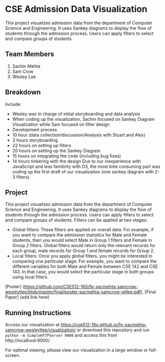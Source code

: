 # CSE Admission Data Visualization

This project visualizes admission data from the department of Computer Science and Engineering. It uses Sankey diagrams to display the flow of students through the admission process. Users can apply filters to select and compare groups of students.

## Team Members

1. Sachin Mehta
2. Sam Crow
3. Wesley Lee

## Breakdown

Include:

- Wesley was in charge of initial storyboarding and data analysis
- When coding up the visualization, Sachin focused on Sankey Diagram Visualization while Sam focused on filter design
- Development process
 - 10 hour (data collection/discussion/Analysis with Stuart and Alex)
 - 3 hours storyboarding
 - 22 hours on setting up filters
 - 20 hours on setting up the Sankey Diagram
 - 15 hours on integrating the code (including bug fixes)
 - 14 hours tinkering with the design
Due to our inexperience with JavaScript and less familirity with D3, the most time consuming part was coding up the first draft of our visualization (one sankey diagram with 2-3 filters)


## Project

This project visualizes admission data from the department of Computer Science and Engineering. It uses Sankey diagrams to display the flow of students through the admission process. Users can apply filters to select and compare groups of students. Filters can be applied at two stages:
- Global filters: These filters are applied on overall data. For example, if you want to compare the admission statistics for Male and Female students, then you would select Male in Group 1 filters and Female in Group 2 filters. Global filters would return only the relevant records for each group, male records for Group 1 and female records for Group 2.
- Local filters: Once you apply global filters, you might be interested in comparing one particular stage. For example, you want to compare the different variables for both Male and Female between CSE 142 and CSE 143. In that case, you would select the particular stage in both groups using local filters. 

[Poster] (https://github.com/CSE512-16S/fp-sacmehta-samcrow-wesleytlee/blob/master/final/poster-sacmehta-samcrow-wtlee.pdf),
[Final Paper] (add link here)

## Running Instructions

Access our visualization at https://cse512-16s.github.io/fp-sacmehta-samcrow-wesleytlee/visualization/ or download this repository and run `python -m SimpleHTTPServer 9000` and access this from http://localhost:9000/.

For optimal viewing, please view our visualization in a large window or full-screen.
